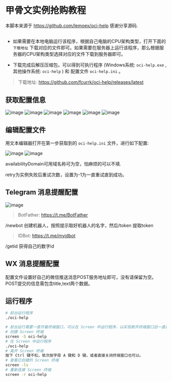# 甲骨文实例抢购教程

本脚本来源于 https://github.com/lemoex/oci-help
感谢分享源码.

## 
- 如果需要在本地电脑运行该程序，根据自己电脑的CPU架构类型，打开下面的 `下载地址` 下载对应的文件即可。如果需要在服务器上运行该程序，那么根据服务器的CPU架构类型选择对应的文件下载到服务器即可。

- 下载完成后解压压缩包，可以得到可执行程序 (Windows系统: `oci-help.exe` , 其他操作系统: `oci-help` ) 和 配置文件 `oci-help.ini` 。


> 下载地址: https://github.com/fcurrk/oci-help/releases/latest


## 获取配置信息
![image](https://github.com/fcurrk/oci-help/raw/main/doc/1.png)
![image](https://github.com/fcurrk/oci-help/raw/main/doc/2.png)
![image](https://github.com/fcurrk/oci-help/raw/main/doc/3.png)
![image](https://github.com/fcurrk/oci-help/raw/main/doc/4.png)
![image](https://github.com/fcurrk/oci-help/raw/main/doc/5.png)
![image](https://github.com/fcurrk/oci-help/raw/main/doc/6.png)


## 编辑配置文件
用文本编辑器打开在第一步获取到的 `oci-help.ini` 文件，进行如下配置:

![image](https://github.com/fcurrk/oci-help/raw/main/doc/7.png)
![image](https://github.com/fcurrk/oci-help/raw/main/doc/8.png)

availabilityDomain可用域名称可为空，怕麻烦的可以不填.

retry为实例失败后重试次数，设置为-1为一直重试直到成功。


## Telegram 消息提醒配置
![image](https://github.com/fcurrk/oci-help/raw/main/doc/9.png)

> BotFather: https://t.me/BotFather

/newbot 创建机器人，按照提示取好机器人的名字，然后/token 提取token

> IDBot: https://t.me/myidbot

/getid 获得自己的数字id

## WX 消息提醒配置
配置文件设置好自己的微信推送消息POST服务地址即可，没有请保留为空。
POST提交的信息需包含title,text两个数据。

## 运行程序
```bash
# 前台运行程序
./oci-help

# 前台运行需要一直开着终端窗口，可以在 Screen 中运行程序，以实现断开终端窗口后一直运行。
# 创建 Screen 终端
screen -S oci-help 
# 在 Screen 中运行程序
./oci-help
# 离开 Screen 终端
按下 Ctrl 键不松，依次按字母 A 键和 D 键。或者直接关闭终端窗口也可以。
# 查看已创建的 Screen 终端
screen -ls
# 重新连接 Screen 终端
screen -r oci-help
```